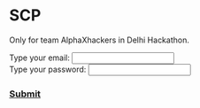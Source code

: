 # SCP
Only for team AlphaXhackers in Delhi Hackathon.<br>
<form action="/action_page.php">
  <label for="email">Type your email:</label>
  <input type="email" id="email" name="email">
<br>
  <label for="pwd">Type your password:</label>
  <input type="password" id="pwd" name="pwd"><br>
  </form>
 <a href="https://https://shivamgithub587.github.io/AlphaXhackers/"><h3>Submit<h3>
</form>
